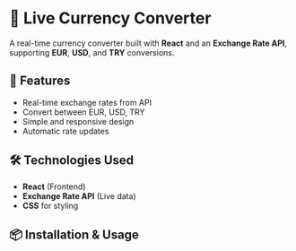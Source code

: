 # 💱 Live Currency Converter

A real-time currency converter built with **React** and an **Exchange Rate API**, supporting **EUR**, **USD**, and **TRY** conversions.

## 🚀 Features
- Real-time exchange rates from API
- Convert between EUR, USD, TRY
- Simple and responsive design
- Automatic rate updates

## 🛠️ Technologies Used
- **React** (Frontend)
- **Exchange Rate API** (Live data)
- **CSS** for styling

## 📦 Installation & Usage
